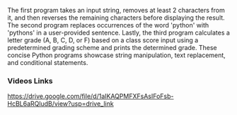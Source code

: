 The first program takes an input string, removes at least 2 characters from it, 
and then reverses the remaining characters before displaying the result. 
The second program replaces occurrences of the word 'python' with 'pythons' in a user-provided sentence. 
Lastly, the third program calculates a letter grade (A, B, C, D, or F) based on a class score input using a 
predetermined grading scheme and prints the determined grade. 
These concise Python programs showcase string manipulation, text replacement, and conditional statements.
### Videos Links
https://drive.google.com/file/d/1aIKAQPMFXFsAsIFoFsb-HcBL6aRQludB/view?usp=drive_link
